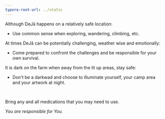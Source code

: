 ```yaml
---
typora-root-url: ../static
---
```


Although DeJā  happens on a relatively safe location: 

- Use common sense when exploring, wandering, climbing, etc.

At times DeJā can be potentially challenging, weather wise and emotionally:

- Come prepared to confront the challenges and be responsible for your own survival.

It is dark on the farm when away from the lit up areas,  stay safe: 

- Don't be a darkwad and choose to illuminate yourself, your camp area and your artwork at night.

  ​

Bring any and all medications that you may need to use.





*You are responsible for You.*

